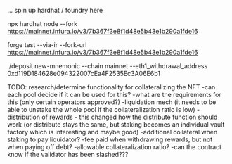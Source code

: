 ... spin up hardhat / foundry here

npx hardhat node --fork https://mainnet.infura.io/v3/7b367f3e8f1d48e5b43e1b290a1fde16

forge test --via-ir --fork-url https://mainnet.infura.io/v3/7b367f3e8f1d48e5b43e1b290a1fde16

./deposit new-mnemonic --chain mainnet --eth1_withdrawal_address 0xd119D184628e094322007cEa4F2535Ec3A06E6b1


TODO: research/determine functionality for collateralizing the NFT
  -can each pool decide if it can be used for this?
  -what are the requirements for this (only certain operators approved?)
  -liquidation mech (it needs to be able to unstake the whole pool if the collateralization ratio is low)
  -distribution of rewards - this changed how the distribute function should work (or distribute stays the same, but staking becomes an individual vault factory which is interesting and maybe good)
  -additional collateral when staking to pay liquidator?
  -fee paid when withdrawing rewards, but not when paying off debt?
  -allowable collateralization ratio?
  -can the contract know if the validator has been slashed???
